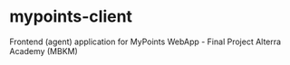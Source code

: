 # mypoints-client

Frontend (agent) application for MyPoints WebApp - Final Project Alterra Academy (MBKM)
